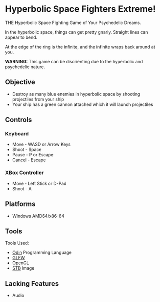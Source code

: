 # Hyperbolic Space Fighters Extreme!

THE Hyperbolic Space Fighting Game of Your Psychedelic Dreams.

In the hyperbolic space, things can get pretty gnarly. Straight lines can appear to bend.

At the edge of the ring is the infinite, and the infinite wraps back around at you.

**WARNING:** This game can be disorienting due to the hyperbolic and psychedelic nature.

## Objective

* Destroy as many blue enemies in hyperbolic space by shooting projectiles from your ship
* Your ship has a green cannon attached which it will launch projectiles

## Controls

### Keyboard
* Move - WASD or Arrow Keys
* Shoot - Space
* Pause - P or Escape
* Cancel - Escape

### XBox Controller

* Move - Left Stick or D-Pad
* Shoot - A


## Platforms

* Windows AMD64/x86-64

## Tools

Tools Used:
* [Odin](https://odin-lang.org/) Programming Language
* [GLFW](https://www.glfw.org/)
* OpenGL
* [STB](https://github.com/nothings/stb) Image


## Lacking Features

* Audio
